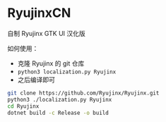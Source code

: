 # RyujinxCN
自制 Ryujinx GTK UI 汉化版

如何使用：

- 克隆 Ryujinx 的 git 仓库
- `python3 localization.py Ryujinx`
- 之后编译即可

```bash
git clone https://github.com/Ryujinx/Ryujinx.git
python3 ./localization.py Ryujinx
cd Ryujinx
dotnet build -c Release -o build
```

